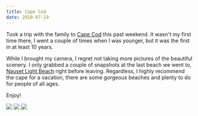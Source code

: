 ```yaml
---
title: Cape Cod
date: 2010-07-19
---
```


<p>
Took a trip with the family to  <a href="http://en.wikipedia.org/wiki/Cape_Cod">Cape Cod</a> this past weekend. It wasn't my first time there, I went a couple of times when I was younger, but it was the first in at least 10 years.
</p>

<p>
While I brought my camera, I regret not taking more pictures of the beautiful scenery. I only grabbed a couple of snapshots at the last beach we went to, <a href="http://www.nps.gov/caco/planyourvisit/nauset-light-beach.htm">Nauset Light Beach</a> right before leaving. Regardless, I highly recommend the cape for a vacation, there are some gorgeous beaches and plenty to do for people of all ages.
</p>

<p>
Enjoy!
</p>

<img src="http://gallery.morsi.org/main.php?g2_view=core.DownloadItem&g2_itemId=402&g2_serialNumber=2" />

<img src="http://gallery.morsi.org/main.php?g2_view=core.DownloadItem&g2_itemId=405&g2_serialNumber=5" />

<img src="http://gallery.morsi.org/main.php?g2_view=core.DownloadItem&g2_itemId=412&g2_serialNumber=5" />
